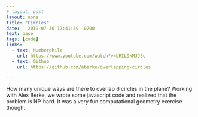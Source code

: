 ```yaml
---
# layout: post
layout: none
title: "Circles"
date:   2019-07-30 17:41:39 -0700
text: base
tags: [code]
links:
  - text: Numberphile
    url: https://www.youtube.com/watch?v=bRIL9kMJJSc
  - text: Github
    url: https://github.com/aberke/overlapping-circles

---
```

How many unique ways are there to overlap 6 circles in the plane? Working with Alex Berke, we wrote some javascript code and realized that the problem is NP-hard. It was a very fun computational geometry exercise though.

